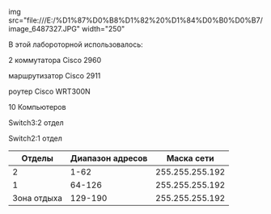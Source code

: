 img src="file:///E:/%D1%87%D0%B8%D1%82%20%D1%84%D0%B0%D0%B7/image_6487327.JPG" width="250"

В этой лабороторной использовалось:

2 коммутатора Cisco 2960

маршрутизатор Cisco 2911

роутер Cisco WRT300N

10 Компьютеров

Switch3:2 отдел

Switch2:1 отдел

| Отделы | Диапазон адресов | Маска сети |
| ------------ | -------------- | ------------ |
| 2 |  1-62  | 255.255.255.192 |
| 1 |  64-126  | 255.255.255.192 |
| Зона отдыха |  129-190  | 255.255.255.192 |
